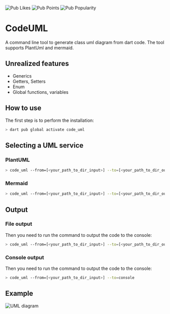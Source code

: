 ![Pub Likes](https://img.shields.io/pub/likes/code_uml) ![Pub Points](https://img.shields.io/pub/points/code_uml) ![Pub Popularity](https://img.shields.io/pub/popularity/code_uml)

# CodeUML

A command line tool to generate class uml diagram from dart code.
The tool supports PlantUml and mermaid.

## Unrealized features
- Generics
- Getters, Setters
- Enum
- Global functions, variables

## How to use
The first step is to perform the installation:

```bash
> dart pub global activate code_uml
```

## Selecting a UML service
### PlantUML
```bash
> code_uml --from=[<your_path_to_dir_input>] --to=[<your_path_to_dir_output>] --uml=plantuml
```
### Mermaid
```bash
> code_uml --from=[<your_path_to_dir_input>] --to=[<your_path_to_dir_output>] --uml=mermaid
```

## Output
### File output
Then you need to run the command to output the code to the console:
```bash
> code_uml --from=[<your_path_to_dir_input>] --to=[<your_path_to_dir_output>]
```

### Console output
Then you need to run the command to output the code to the console:
```bash
> code_uml --from=[<your_path_to_dir_input>] --to=console
```


## Example
![UML diagram](https://github.com/chashkovdaniil/graph_analyzer/raw/main/example/example.png)
